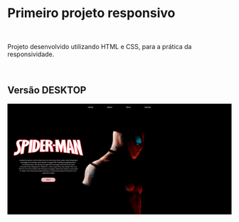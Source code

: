 <h1>Primeiro projeto responsivo</h1>
<br>
<p>Projeto desenvolvido utilizando HTML e CSS, para a prática da responsividade.</p>
<br>
<h2>Versão DESKTOP</h2>
<img src="https://github.com/mavtins/meu-projeto-responsivo/blob/main/assets/spiderman-desktop.png?raw=true">
<br>
<img src=""
